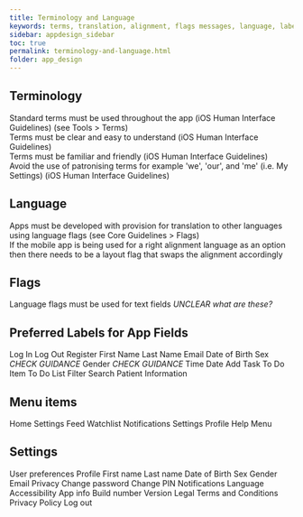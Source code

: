 ```yaml
---
title: Terminology and Language 
keywords: terms, translation, alignment, flags messages, language, labels, text, font, size
sidebar: appdesign_sidebar
toc: true
permalink: terminology-and-language.html
folder: app_design 
---
```


## Terminology
Standard terms must be used throughout the app (iOS Human Interface Guidelines) (see Tools > Terms)  
Terms must be clear and easy to understand (iOS Human Interface Guidelines)  
Terms must be familiar and friendly (iOS Human Interface Guidelines)  
Avoid the use of patronising terms for example 'we', 'our', and 'me' (i.e. My Settings) (iOS Human Interface Guidelines)  

## Language
Apps must be developed with provision for translation to other languages using language flags (see Core Guidelines > Flags)  
If the mobile app is being used for a right alignment language as an option then there needs to be a layout flag that swaps the alignment accordingly  

## Flags
Language flags must be used for text fields  *UNCLEAR what are these?*


## Preferred Labels for App Fields
Log In
Log Out
Register
First Name
Last Name
Email
Date of Birth
Sex  *CHECK GUIDANCE*
Gender *CHECK GUIDANCE*
Time
Date
Add Task
To Do Item
To Do List
Filter
Search
Patient Information

## Menu items
Home
Settings
Feed
Watchlist
Notifications
Settings
Profile
Help
Menu

## Settings
User preferences
Profile
First name
Last name
Date of Birth
Sex
Gender
Email
Privacy
Change password
Change PIN
Notifications
Language
Accessibility
App info
Build number
Version
Legal
Terms and Conditions
Privacy Policy
Log out